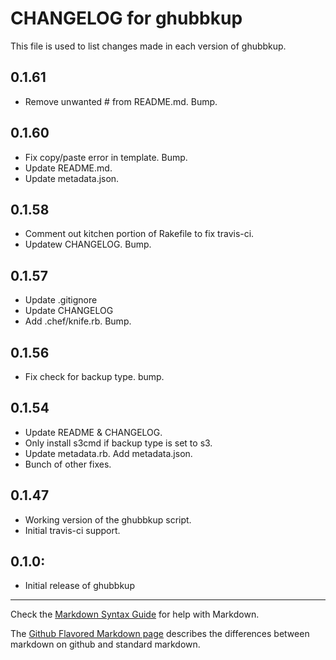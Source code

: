 # CHANGELOG for ghubbkup

This file is used to list changes made in each version of ghubbkup.

## 0.1.61
* Remove unwanted # from README.md. Bump.

## 0.1.60
* Fix copy/paste error in template. Bump.
* Update README.md.
* Update metadata.json.

## 0.1.58
* Comment out kitchen portion of Rakefile to fix travis-ci.
* Updatew CHANGELOG. Bump.
## 0.1.57
* Update .gitignore
* Update CHANGELOG
* Add .chef/knife.rb. Bump.
## 0.1.56
* Fix check for backup type. bump.
## 0.1.54
* Update README & CHANGELOG.
* Only install s3cmd if backup type is set to s3.
* Update metadata.rb. Add metadata.json.
* Bunch of other fixes.

## 0.1.47
* Working version of the ghubbkup script.
* Initial travis-ci support.

## 0.1.0:

* Initial release of ghubbkup

- - -
Check the [Markdown Syntax Guide](http://daringfireball.net/projects/markdown/syntax) for help with Markdown.

The [Github Flavored Markdown page](http://github.github.com/github-flavored-markdown/) describes the differences between markdown on github and standard markdown.
